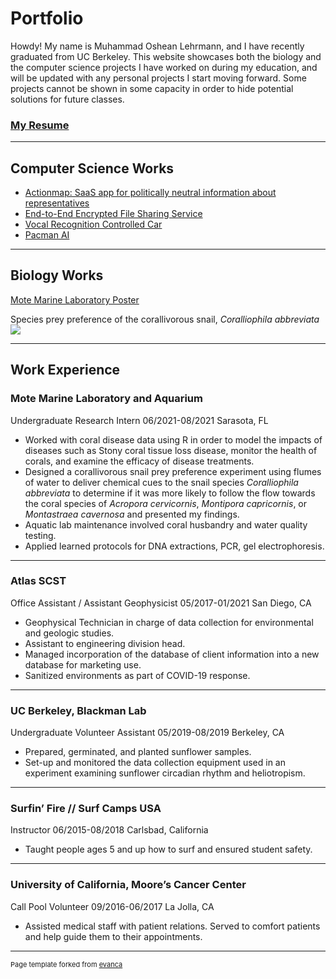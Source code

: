 # Portfolio

Howdy! My name is Muhammad Oshean Lehrmann, and I have recently graduated from UC Berkeley. This website showcases both the biology and the computer science projects I have worked on during my education, and will be updated with any personal projects I start moving forward. Some projects cannot be shown in some capacity in order to hide potential solutions for future classes.

### [My Resume](/pdf/resume.pdf)

---

## Computer Science Works

- [Actionmap: SaaS app for politically neutral information about representatives](./agile_page)
- [End-to-End Encrypted File Sharing Service](./enc_page)
- [Vocal Recognition Controlled Car](./car_page)
- [Pacman AI](./ai_page)

---

## Biology Works

[Mote Marine Laboratory Poster](https://imgur.com/xQoTsk2)

Species prey preference of the corallivorous snail, _Coralliophila abbreviata_
<img src="images/MOTE.jpg?raw=true"/>

---

## Work Experience

### Mote Marine Laboratory and Aquarium

Undergraduate Research Intern
06/2021-08/2021
Sarasota, FL
- Worked with coral disease data using R in order to model the impacts of diseases such as Stony coral tissue loss disease, monitor the health of corals, and examine the efficacy of disease treatments.
- Designed a corallivorous snail prey preference experiment using flumes of water to deliver chemical cues to the snail species _Coralliophila abbreviata_ to determine if it was more likely to follow the flow towards the coral species of _Acropora cervicornis_, _Montipora capricornis_, or _Montastraea cavernosa_ and presented my findings.
- Aquatic lab maintenance involved coral husbandry and water quality testing.
- Applied learned protocols for DNA extractions, PCR, gel electrophoresis.


---
### Atlas SCST 	

Office Assistant / Assistant Geophysicist
05/2017-01/2021
San Diego, CA
-	Geophysical Technician in charge of data collection for environmental and geologic studies.
- Assistant to engineering division head.
- Managed incorporation of the database of client information into a new database for marketing use.
- Sanitized environments as part of COVID-19 response.



---

### UC Berkeley, Blackman Lab

Undergraduate Volunteer Assistant
05/2019-08/2019
Berkeley, CA
- Prepared, germinated, and planted sunflower samples.
- Set-up and monitored the data collection equipment used in an experiment examining sunflower circadian rhythm and heliotropism.   

---

### Surfin’ Fire // Surf Camps USA
Instructor
06/2015-08/2018
Carlsbad, California
-	Taught people ages 5 and up how to surf and ensured student safety.

---

### University of California, Moore’s Cancer Center
Call Pool Volunteer
09/2016-06/2017
La Jolla, CA
- Assisted medical staff with patient relations. Served to comfort patients and help guide them to their appointments.


---
<p style="font-size:11px">Page template forked from <a href="https://github.com/evanca/quick-portfolio">evanca</a></p>
<!-- Remove above link if you don't want to attibute -->
